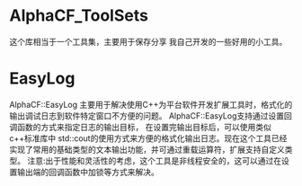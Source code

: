 # AlphaCF_ToolSets

这个库相当于一个工具集，主要用于保存分享 我自己开发的一些好用的小工具。

# EasyLog
AlphaCF::EasyLog 主要用于解决使用C++为平台软件开发扩展工具时，格式化的输出调试日志到软件特定窗口不方便的问题。
	AlphaCF::EasyLog支持通过设置回调函数的方式来指定日志的输出目标， 在设置完输出目标后，可以使用类似c++标准库中 std::cout的使用方式来方便的格式化输出日志。现在这个工具已经实现了常用的基础类型的文本输出功能，并可通过重载运算符，扩展支持自定义类型。
注意:出于性能和灵活性的考虑，这个工具是非线程安全的，这可以通过在设置输出端的回调函数中加锁等方式来解决。

